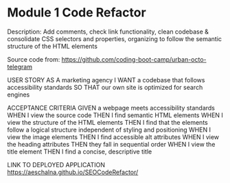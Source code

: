 # Module 1 Code Refactor
Description: Add comments, check link functionality, clean codebase & consolidate CSS selectors and properties, organizing to follow the semantic structure of the HTML elements

Source code from: https://github.com/coding-boot-camp/urban-octo-telegram

USER STORY
AS A marketing agency
I WANT a codebase that follows accessibility standards
SO THAT our own site is optimized for search engines

ACCEPTANCE CRITERIA
GIVEN a webpage meets accessibility standards
WHEN I view the source code
THEN I find semantic HTML elements
WHEN I view the structure of the HTML elements
THEN I find that the elements follow a logical structure independent of styling and positioning
WHEN I view the image elements
THEN I find accessible alt attributes
WHEN I view the heading attributes
THEN they fall in sequential order
WHEN I view the title element
THEN I find a concise, descriptive title

LINK TO DEPLOYED APPLICATION
https://aeschalna.github.io/SEOCodeRefactor/
